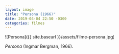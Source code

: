 ```yaml
---
layout: image
title: "Persona (1966)"
date: 2019-04-04 22:50 -0300
categories: filmes
---
```

![Persona]({{ site.baseurl }}/assets/filme-persona.jpg)

_Persona_ (Ingmar Bergman, 1966).
